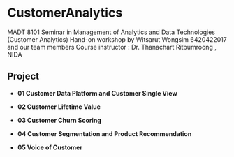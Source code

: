 # CustomerAnalytics
MADT 8101 Seminar in Management of Analytics and Data Technologies (Customer Analytics) 
Hand-on workshop by Witsarut Wongsim 6420422017  and our team members
Course instructor : Dr. Thanachart Ritbumroong  , NIDA

## Project
- **01 Customer Data Platform and Customer Single View**
 
- **02 Customer Lifetime Value**
  
- **03 Customer Churn Scoring**
 
- **04 Customer Segmentation and Product Recommendation**
 
- **05 Voice of Customer**
